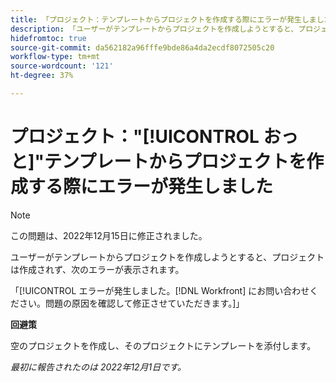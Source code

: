 ```yaml
---
title: 「プロジェクト：テンプレートからプロジェクトを作成する際にエラーが発生しました」
description: 「ユーザーがテンプレートからプロジェクトを作成しようとすると、プロジェクトは作成されず、ユーザーにエラー「Whoops! エラーが発生しました。何が問題だったのかを把握して解決するために、Workfront 担当者にお問い合わせください。」
hidefromtoc: true
source-git-commit: da562182a96fffe9bde86a4da2ecdf8072505c20
workflow-type: tm+mt
source-wordcount: '121'
ht-degree: 37%

---
```



# プロジェクト：&quot;[!UICONTROL おっと]&quot;テンプレートからプロジェクトを作成する際にエラーが発生しました

>[!NOTE]
>
>この問題は、2022年12月15日に修正されました。

ユーザーがテンプレートからプロジェクトを作成しようとすると、プロジェクトは作成されず、次のエラーが表示されます。

「[!UICONTROL エラーが発生しました。[!DNL Workfront] にお問い合わせください。問題の原因を確認して修正させていただきます。]」

**回避策**

空のプロジェクトを作成し、そのプロジェクトにテンプレートを添付します。

_最初に報告されたのは 2022年12月1日です。_

